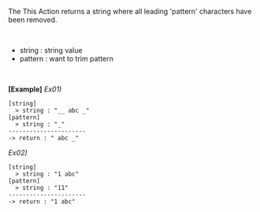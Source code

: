 The This Action returns a string where all leading 'pattern' characters have been removed.

<br/>

- string : string value
- pattern : want to trim pattern

<br/>

**[Example]**
*Ex01)*
```
[string]
  > string : "__ abc _"
[pattern]
  > string : "_"
----------------------
-> return : " abc _"
```
*Ex02)*
```
[string]
  > string : "1 abc"
[pattern]
  > string : "11"
----------------------
-> return : "1 abc"
```
